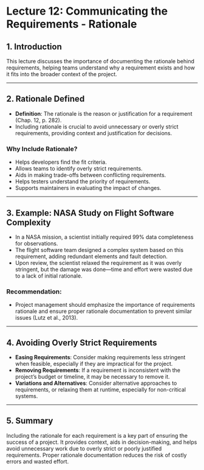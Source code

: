 
# Lecture 12: Communicating the Requirements - Rationale

## 1. Introduction
This lecture discusses the importance of documenting the rationale behind requirements, helping teams understand why a requirement exists and how it fits into the broader context of the project.

---

## 2. Rationale Defined
- **Definition**: The rationale is the reason or justification for a requirement (Chap. 12, p. 282).
- Including rationale is crucial to avoid unnecessary or overly strict requirements, providing context and justification for decisions.

### Why Include Rationale?
- Helps developers find the fit criteria.
- Allows teams to identify overly strict requirements.
- Aids in making trade-offs between conflicting requirements.
- Helps testers understand the priority of requirements.
- Supports maintainers in evaluating the impact of changes.

---

## 3. Example: NASA Study on Flight Software Complexity
- In a NASA mission, a scientist initially required 99% data completeness for observations. 
- The flight software team designed a complex system based on this requirement, adding redundant elements and fault detection.
- Upon review, the scientist relaxed the requirement as it was overly stringent, but the damage was done—time and effort were wasted due to a lack of initial rationale.

### Recommendation:
- Project management should emphasize the importance of requirements rationale and ensure proper rationale documentation to prevent similar issues (Lutz et al., 2013).

---

## 4. Avoiding Overly Strict Requirements
- **Easing Requirements**: Consider making requirements less stringent when feasible, especially if they are impractical for the project.
- **Removing Requirements**: If a requirement is inconsistent with the project’s budget or timeline, it may be necessary to remove it.
- **Variations and Alternatives**: Consider alternative approaches to requirements, or relaxing them at runtime, especially for non-critical systems.

---

## 5. Summary
Including the rationale for each requirement is a key part of ensuring the success of a project. It provides context, aids in decision-making, and helps avoid unnecessary work due to overly strict or poorly justified requirements. Proper rationale documentation reduces the risk of costly errors and wasted effort.

